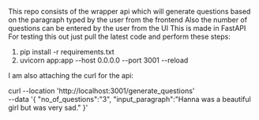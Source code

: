 This repo consists of the wrapper api which will generate questions based on the paragraph typed by the user from the frontend
Also the number of questions can be entered by the user from the UI
This is made in FastAPI
For testing this out just pull the latest code and perform these steps:
1. pip install -r requirements.txt
2. uvicorn app:app --host 0.0.0.0 --port 3001 --reload

I am also attaching the curl for the api:

curl --location 'http://localhost:3001/generate_questions' \
--data '{
    "no_of_questions":"3",
    "input_paragraph":"Hanna was a beautiful girl but was very sad."
}'

